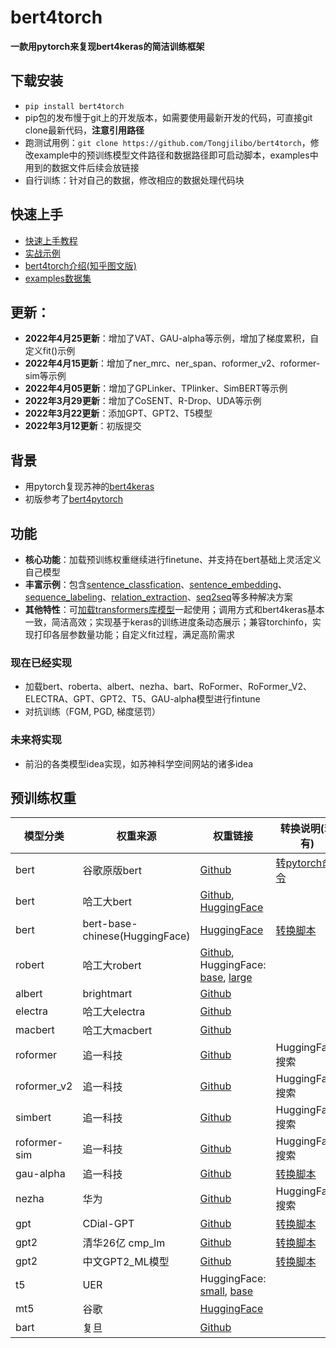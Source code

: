 # bert4torch
**一款用pytorch来复现bert4keras的简洁训练框架**

## 下载安装
- `pip install bert4torch`
- pip包的发布慢于git上的开发版本，如需要使用最新开发的代码，可直接git clone最新代码，**注意引用路径**
- 跑测试用例：`git clone https://github.com/Tongjilibo/bert4torch`，修改example中的预训练模型文件路径和数据路径即可启动脚本，examples中用到的数据文件后续会放链接
- 自行训练：针对自己的数据，修改相应的数据处理代码块

## 快速上手
- [快速上手教程](https://github.com/Tongjilibo/bert4torch/blob/master/Tutorials.md)
- [实战示例](https://github.com/Tongjilibo/bert4torch/blob/master/examples)
- [bert4torch介绍(知乎图文版)](https://zhuanlan.zhihu.com/p/486329434)
- [examples数据集](https://github.com/Tongjilibo/bert4torch/blob/master/examples/README.md)

## 更新：
- **2022年4月25更新**：增加了VAT、GAU-alpha等示例，增加了梯度累积，自定义fit()示例
- **2022年4月15更新**：增加了ner_mrc、ner_span、roformer_v2、roformer-sim等示例
- **2022年4月05更新**：增加了GPLinker、TPlinker、SimBERT等示例
- **2022年3月29更新**：增加了CoSENT、R-Drop、UDA等示例
- **2022年3月22更新**：添加GPT、GPT2、T5模型
- **2022年3月12更新**：初版提交

## 背景
- 用pytorch复现苏神的[bert4keras](https://github.com/bojone/bert4keras)
- 初版参考了[bert4pytorch](https://github.com/MuQiuJun-AI/bert4pytorch)

## 功能
- **核心功能**：加载预训练权重继续进行finetune、并支持在bert基础上灵活定义自己模型
- **丰富示例**：包含[sentence_classfication](https://github.com/Tongjilibo/bert4torch/blob/master/examples/sentence_classfication)、[sentence_embedding](https://github.com/Tongjilibo/bert4torch/blob/master/examples/sequence_embedding)、[sequence_labeling](https://github.com/Tongjilibo/bert4torch/blob/master/examples/sequence_labeling)、[relation_extraction](https://github.com/Tongjilibo/bert4torch/blob/master/examples/relation_extraction)、[seq2seq](https://github.com/Tongjilibo/bert4torch/blob/master/examples/seq2seq)等多种解决方案
- **其他特性**：可[加载transformers库模型](https://github.com/Tongjilibo/bert4torch/blob/master/examples/others/task_load_transformers_model.py)一起使用；调用方式和bert4keras基本一致，简洁高效；实现基于keras的训练进度条动态展示；兼容torchinfo，实现打印各层参数量功能；自定义fit过程，满足高阶需求

### 现在已经实现
- 加载bert、roberta、albert、nezha、bart、RoFormer、RoFormer_V2、ELECTRA、GPT、GPT2、T5、GAU-alpha模型进行fintune
- 对抗训练（FGM, PGD, 梯度惩罚）

### 未来将实现
- 前沿的各类模型idea实现，如苏神科学空间网站的诸多idea

## 预训练权重
| 模型分类 |  权重来源 | 权重链接 | 转换说明(若有) | 
|  ----  |  ----  | ----  | ----  |
|  bert  | 谷歌原版bert | [Github](https://github.com/google-research/bert) | [转pytorch命令](https://huggingface.co/docs/transformers/converting_tensorflow_models)
|  bert  | 哈工大bert | [Github](https://github.com/ymcui/Chinese-BERT-wwm), [HuggingFace](https://huggingface.co/hfl/chinese-bert-wwm-ext) |
| bert | bert-base-chinese(HuggingFace) | [HuggingFace](https://huggingface.co/bert-base-chinese) | [转换脚本](https://github.com/Tongjilibo/bert4torch/blob/master/examples/convert_script/convert_bert-base-chinese.py)
| robert | 哈工大robert | [Github](https://github.com/ymcui/Chinese-BERT-wwm), HuggingFace: [base](hfl/chinese-roberta-wwm-ext), [large](https://huggingface.co/hfl/chinese-roberta-wwm-ext-large)
| albert | brightmart | [Github](https://github.com/brightmart/albert_zh)
| electra | 哈工大electra | [Github](https://github.com/ymcui/Chinese-ELECTRA)
| macbert | 哈工大macbert | [Github](https://github.com/ymcui/MacBERT)
| roformer | 追一科技 | [Github](https://github.com/ZhuiyiTechnology/roformer) |  HuggingFace搜索
| roformer_v2 | 追一科技 | [Github](https://github.com/ZhuiyiTechnology/roformer-v2) | HuggingFace搜索
| simbert | 追一科技 | [Github](https://github.com/ZhuiyiTechnology/simbert) | HuggingFace搜索
| roformer-sim | 追一科技 | [Github](https://github.com/ZhuiyiTechnology/roformer-sim) | HuggingFace搜索
| gau-alpha | 追一科技 | [Github](https://github.com/ZhuiyiTechnology/GAU-alpha) | [转换脚本](https://github.com/Tongjilibo/bert4torch/blob/master/examples/convert_script/convert_GAU_alpha.py)
| nezha | 华为 | [Github](https://github.com/huawei-noah/Pretrained-Language-Model/tree/master/NEZHA-TensorFlow) | HuggingFace搜索
| gpt | CDial-GPT | [Github](https://github.com/thu-coai/CDial-GPT) | [转换脚本](https://github.com/Tongjilibo/bert4torch/blob/master/examples/convert_script/convert_gpt__CDial-GPT-LCCC.py)
| gpt2 | 清华26亿 cmp_lm | [Github](https://github.com/TsinghuaAI/CPM-1-Generate) | [转换脚本](https://github.com/Tongjilibo/bert4torch/blob/master/examples/convert_script/convert_gpt2__cmp_lm_2.6b.py)
| gpt2 | 中文GPT2_ML模型 | [Github](https://github.com/imcaspar/gpt2-ml) | [转换脚本](https://github.com/Tongjilibo/bert4torch/blob/master/examples/convert_script/convert_gpt2__gpt2-ml.py)
| t5 | UER | HuggingFace: [small](https://huggingface.co/uer/t5-small-chinese-cluecorpussmall), [base](https://huggingface.co/uer/t5-base-chinese-cluecorpussmall)
| mt5 | 谷歌 | [HuggingFace](https://huggingface.co/google/mt5-base)
| bart | 复旦 | [Github](https://github.com/fastnlp/CPT)
